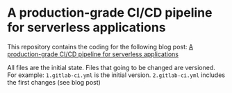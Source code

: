 # A production-grade CI/CD pipeline for serverless applications

This repository contains the coding for the following blog post:
[A production-grade CI/CD pipeline for serverless applications](https://medium.com/p/888668bcfe04)

All files are the initial state. Files that going to be changed are versioned. For example:
`1.gitlab-ci.yml` is the initial version. `2.gitlab-ci.yml` includes the first changes (see blog post)
